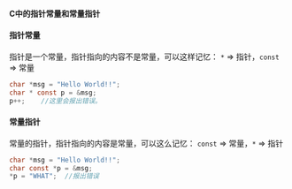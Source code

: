 #### C中的指针常量和常量指针

#### 指针常量
指针是一个常量，指针指向的内容不是常量，可以这样记忆：
`*` => 指针，`const` => 常量
```c
char *msg = "Hello World!!";
char * const p = &msg;
p++;    //这里会报出错误。
```

#### 常量指针
常量的指针，指针指向的内容是常量，可以这么记忆：
`const` => 常量，`*` => 指针
```c
char *msg = "Hello World!!";
char const *p = &msg;
*p = "WHAT";  //报出错误
```
